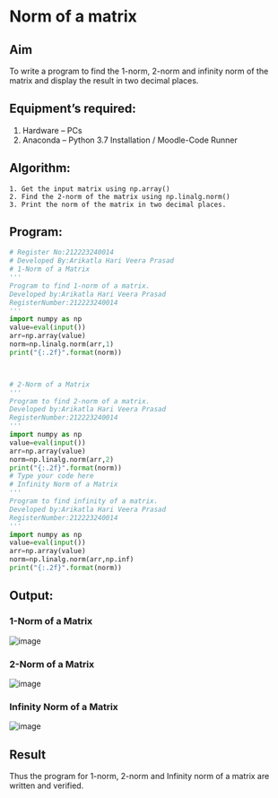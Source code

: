 # Norm of a matrix
## Aim
To write a program to find the 1-norm, 2-norm and infinity norm of the matrix and display the result in two decimal places.
## Equipment’s required:
1.	Hardware – PCs
2.	Anaconda – Python 3.7 Installation / Moodle-Code Runner
## Algorithm:
	1. Get the input matrix using np.array()   
    2. Find the 2-norm of the matrix using np.linalg.norm()
	3. Print the norm of the matrix in two decimal places.
## Program:
```Python
# Register No:212223240014
# Developed By:Arikatla Hari Veera Prasad
# 1-Norm of a Matrix
'''
Program to find 1-norm of a matrix.
Developed by:Arikatla Hari Veera Prasad
RegisterNumber:212223240014
'''
import numpy as np
value=eval(input())
arr=np.array(value)
norm=np.linalg.norm(arr,1)
print("{:.2f}".format(norm))



# 2-Norm of a Matrix
'''
Program to find 2-norm of a matrix.
Developed by:Arikatla Hari Veera Prasad
RegisterNumber:212223240014
'''
import numpy as np
value=eval(input())
arr=np.array(value)
norm=np.linalg.norm(arr,2)
print("{:.2f}".format(norm))
# Type your code here
# Infinity Norm of a Matrix
'''
Program to find infinity of a matrix.
Developed by:Arikatla Hari Veera Prasad
RegisterNumber:212223240014
'''
import numpy as np
value=eval(input())
arr=np.array(value)
norm=np.linalg.norm(arr,np.inf)
print("{:.2f}".format(norm))
```
## Output:
### 1-Norm of a Matrix
![image](https://github.com/Hariveeraprasad-2006/Norm-of-a-matrix/assets/145049988/7f4cd020-e904-42e8-9a10-63085bbfa189)
### 2-Norm of a Matrix
![image](https://github.com/Hariveeraprasad-2006/Norm-of-a-matrix/assets/145049988/5d0187bc-e086-4c6e-af71-394253038ea7)
### Infinity Norm of a Matrix
![image](https://github.com/Hariveeraprasad-2006/Norm-of-a-matrix/assets/145049988/a3e64712-e0ae-43bd-a379-a3ea56b5e229)

## Result
Thus the program for 1-norm, 2-norm and Infinity norm of a matrix are written and verified.
